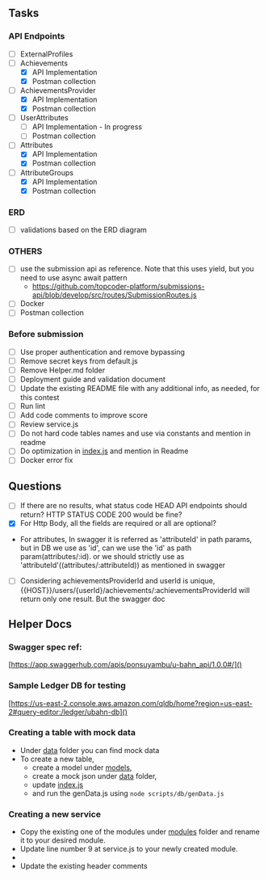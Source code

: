 ## Tasks
### API Endpoints
- [ ] ExternalProfiles
- [ ] Achievements
    - [X] API Implementation
    - [X] Postman collection
- [ ] AchievementsProvider
    - [X] API Implementation
    - [X] Postman collection
- [ ] UserAttributes
    - [ ] API Implementation - In progress
    - [ ] Postman collection
- [ ] Attributes
    - [X] API Implementation
    - [X] Postman collection
- [ ] AttributeGroups
    - [X] API Implementation
    - [X] Postman collection

### ERD
- [ ] validations based on the ERD diagram

### OTHERS
- [ ] use the submission api as reference. Note that this uses yield, 
but you need to use async await pattern
    - https://github.com/topcoder-platform/submissions-api/blob/develop/src/routes/SubmissionRoutes.js
- [ ] Docker
- [ ] Postman collection

### Before submission
- [ ] Use proper authentication and remove bypassing
- [ ] Remove secret keys from default.js
- [ ] Remove Helper.md folder
- [ ] Deployment guide and validation document
- [ ] Update the existing README file with any additional info, as needed, for this contest
- [ ] Run lint
- [ ] Add code comments to improve score
- [ ] Review service.js
- [ ] Do not hard code tables names and use via constants and mention in readme
- [ ] Do optimization in [index.js](src/models/index.js) and mention in Readme
- [ ] Docker error fix

## Questions
- [ ] If there are no results, what status code HEAD API endpoints should return? 
HTTP STATUS CODE 200 would be fine?
- [X] For Http Body, all the fields are required or all are optional?
- For attributes, In swagger it is referred as 'attributeId' in path params, but in DB we use
as 'id', can we use the 'id' as path param(attributes/:id). or we should strictly use as 'attributeId'((attributes/:attributeId))
as mentioned in swagger
- [ ] Considering achievementsProviderId and userId is unique, 
{{HOST}}/users/{userId}/achievements/:achievementsProviderId will return only one result. But the swagger doc

## Helper Docs

### Swagger spec ref:
[https://app.swaggerhub.com/apis/ponsuyambu/u-bahn_api/1.0.0#/]()

### Sample Ledger DB for testing
[https://us-east-2.console.aws.amazon.com/qldb/home?region=us-east-2#query-editor:/ledger/ubahn-db]()

### Creating a table with mock data
* Under [data](scripts/db/data) folder you can find mock data
* To create a new table, 
    - create a model under [models](src/models), 
    - create a mock json under [data](scripts/db/data) folder, 
    - update [index.js](src/models/index.js) 
    - and run the genData.js using ```node scripts/db/genData.js```
### Creating a new service
- Copy the existing one of the modules under [modules](src/modules) folder
 and rename it to your desired module.
- Update line number 9 at service.js to your newly created module.
- 
- Update the existing header comments


